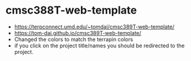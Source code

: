 # cmsc388T-web-template
- https://terpconnect.umd.edu/~tomdai/cmsc389T-web-template/
- https://tom-dai.github.io/cmsc389T-web-template/
- Changed the colors to match the terrapin colors
- if you click on the project title/names you should be redirected to the project.
